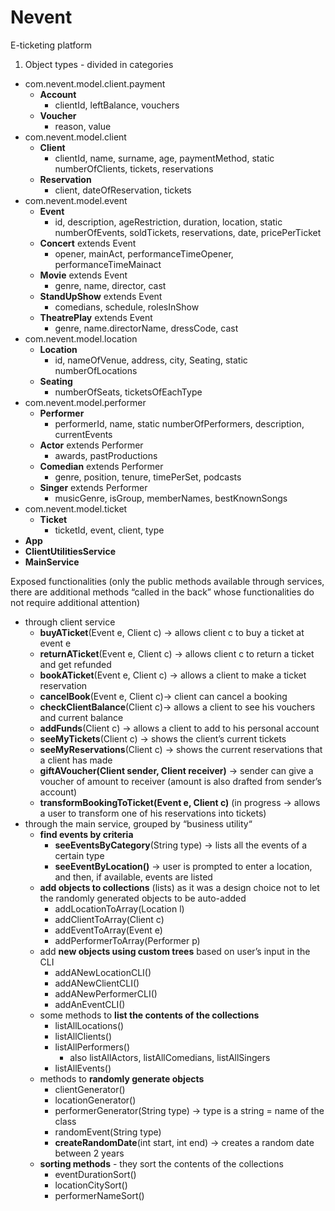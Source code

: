 # Nevent
E-ticketing platform
1) Object types - divided in categories

* com.nevent.model.client.payment
    * **Account**
        * clientId, leftBalance, vouchers
    * **Voucher**
        * reason, value
* com.nevent.model.client
    * **Client**
        * clientId, name, surname, age, paymentMethod, static numberOfClients, tickets, reservations
    * **Reservation**
        * client, dateOfReservation, tickets
* com.nevent.model.event
    * **Event**
        * id, description, ageRestriction, duration, location, static numberOfEvents, soldTickets, reservations, date, pricePerTicket
    * **Concert** extends Event
        * opener, mainAct, performanceTimeOpener, performanceTimeMainact
    * **Movie** extends Event
        * genre, name, director, cast
    * **StandUpShow** extends Event
        * comedians, schedule, rolesInShow
    * **TheatrePlay** extends Event
        * genre, name.directorName, dressCode, cast
* com.nevent.model.location
    * **Location**
        * id, nameOfVenue, address, city, Seating, static numberOfLocations
    * **Seating**
        * numberOfSeats, ticketsOfEachType
* com.nevent.model.performer
    * **Performer**
        * performerId, name, static numberOfPerformers, description, currentEvents
    * **Actor** extends Performer
        * awards, pastProductions
    * **Comedian** extends Performer
        * genre, position, tenure, timePerSet, podcasts
    * **Singer** extends Performer
        * musicGenre, isGroup, memberNames, bestKnownSongs
* com.nevent.model.ticket
    * **Ticket**
        * ticketId, event, client, type
* **App**
* **ClientUtilitiesService**
* **MainService**

Exposed functionalities (only the public methods available through services, there are additional methods “called in the back” whose functionalities do not require additional attention)

* through client service
    * **buyATicket**(Event e, Client c) → allows client c to buy a ticket at event e
    * **returnATicket**(Event e, Client c) → allows client c to return a ticket and get refunded
    * **bookATicket**(Event e, Client c) → allows a client to make a ticket reservation
    * **cancelBook**(Event e, Client c)→ client can cancel a booking
    * **checkClientBalance**(Client c)→ allows a client to see his vouchers and current balance
    * **addFunds**(Client c) → allows a client to add to his personal account
    * **seeMyTickets**(Client c) → shows the client’s current tickets
    * **seeMyReservations**(Client c) → shows the current reservations that a client has made
    * **giftAVoucher(Client sender, Client receiver)** → sender can give a voucher of amount to receiver (amount is also drafted from sender’s account)
    * **transformBookingToTicket(Event e, Client c)** (in progress -> allows a user to transform one of his reservations into tickets)
* through the main service, grouped by “business utility“
    * **find events by criteria**
        * **seeEventsByCategory**(String type) → lists all the events of a certain type
        *  **seeEventByLocation()** -> user is prompted to enter a location, and then, if available, events are listed   
    * **add objects to collections** (lists) as it was a design choice not to let the randomly generated objects to be auto-added
        * addLocationToArray(Location l)
        * addClientToArray(Client c)
        * addEventToArray(Event e)
        * addPerformerToArray(Performer p)
    * add **new objects using custom trees** based on user’s input in the CLI
        * addANewLocationCLI()
        * addANewClientCLI()
        * addANewPerformerCLI()
        * addAnEventCLI()
    * some methods to **list the contents of the collections**
        *  listAllLocations()
        * listAllClients()
        * listAllPerformers()
            * also listAllActors, listAllComedians, listAllSingers
        * listAllEvents()
    * methods to **randomly generate objects**
        * clientGenerator()
        * locationGenerator()
        * performerGenerator(String type) → type is a string = name of the class
        * randomEvent(String type)
        * **createRandomDate**(int start, int end) -> creates a random date between 2 years
    * **sorting methods** - they sort the contents of the collections
        * eventDurationSort()
        * locationCitySort()
        * performerNameSort()

     

